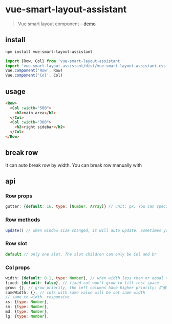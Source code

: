 # vue-smart-layout-assistant

> Vue smart layout component - [demo](https://codepen.io/phphe/pen/KREQXa)

## install
```sh
npm install vue-smart-layout-assistant
```
```js
import {Row, Col} from 'vue-smart-layout-assistant'
import 'vue-smart-layout-assistant/dist/vue-smart-layout-assistant.css'
Vue.component('Row', Row)
Vue.component('Col', Col)
```
## usage
```html
<Row>
  <Col :width="500">
    <h2>main area</h2>
  </Col>
  <Col :width="300">
    <h2>right sidebar</h2>
  </Col>
</Row>
```
## break row
It can auto break row by width. You can break row manually with <br />
## api
### Row props
```js
gutter: {default: 16, type: [Number, Array]} // unit: px. You can specify the column spacing for the x and y axes by ayyay([x, y])
```
### Row methods
```js
update() // when window size changed, it will auto update. Sometimes you need to call it manually.
```
### Row slot
```js
default // only one slot. The slot children can only be Col and br
```
### Col props
```js
width: {default: 0.1, type: Number}, // when width less than or equal to 1, it will be consider as percentage, or px width
fixed: {default: false}, // fixed col won't grow to fill rest space
grow: {}, // grow priority, the left columns have higher priority; 扩展的优先级, 靠前的更优先
sameWidth: {}, // cols with same value will be set same width
// same to width. responsive
xs: {type: Number},
sm: {type: Number},
md: {type: Number},
lg: {type: Number},
```
